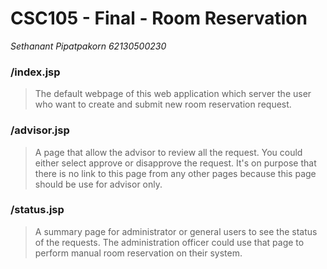 # CSC105 - Final - Room Reservation

*Sethanant Pipatpakorn 62130500230*

### /index.jsp

> The default webpage of this web application which server the user who want to create and submit new room reservation request.

### /advisor.jsp

> A page that allow the advisor to review all the request. You could either select approve or disapprove the request. It's on purpose that there is no link to this page from any other pages because this page should be use for advisor only.

### /status.jsp

> A summary page for administrator or general users to see the status of the requests. The administration officer could use that page to perform manual room reservation on their system.

